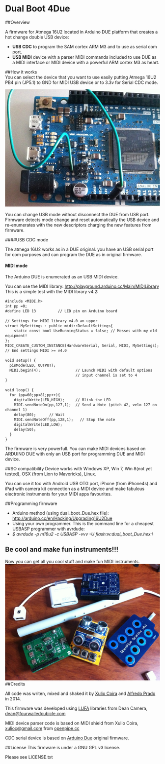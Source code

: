 # Dual Boot 4Due 

##Overview

A firmware for Atmega 16U2 located in Arduino DUE  platform that creates a hot change double USB device:

* **USB CDC** to program the SAM cortex ARM M3 and to use as serial com port.
* **USB MIDI** device with a parser MIDI commands included to use DUE as a MIDI interface or MIDI device with a powerful ARM cortex M3 as heart. 
	
	
##How it works	
You can select the device that you want to use easily putting Atmega 16U2 PB4 pin (JP5.1) to GND for MIDI USB device or to 3.3v for Serial CDC mode.

![DUE wiring PB4](imgs/DUE_wire.jpg)

You can change USB mode without disconnect the DUE from USB port. Firmware detects mode change and reset automatically the USB device and re-enumerates with the new descriptors charging the new features from firmware.


####USB CDC mode

The atmega 16U2 works as in a DUE original. you have an USB serial port for com purposes and can program the DUE as in original firmware.
#### MIDI mode
The Arduino DUE is enumerated as an USB MIDI device.

You can use the MIDI library: <http://playground.arduino.cc/Main/MIDILibrary>
This is a simple test with the MIDI library v4.2:

	#include <MIDI.h>
	int pp =0;
	#define LED 13   		// LED pin on Arduino board

	// Settings for MIDI library v4.0 an upper
	struct MySettings : public midi::DefaultSettings{
		static const bool UseRunningStatus = false; // Messes with my old equipment!
	};
	MIDI_CREATE_CUSTOM_INSTANCE(HardwareSerial, Serial, MIDI, MySettings);
	// End settings MIDI >= v4.0

	void setup() {
	  pinMode(LED, OUTPUT);
	  MIDI.begin(4);            	// Launch MIDI with default options
									// input channel is set to 4
	}

	void loop() {
	  for (pp=60;pp<81;pp++){
	    digitalWrite(LED,HIGH);     // Blink the LED
	    MIDI.sendNoteOn(pp,127,1);  // Send a Note (pitch 42, velo 127 on channel 1)
	    delay(80);		// Wait
	    MIDI.sendNoteOff(pp,128,1);   // Stop the note
	    digitalWrite(LED,LOW); 
	    delay(50);   	
	  }
	}

The firmware is very powerfull. 
You can make MIDI devices based on ARDUINO DUE with only an USB port for programming DUE and MIDI device.


##SO compatibility
Device works with Windows XP, Win 7, Win 8(not yet tested), OSX (from Lion to Mavericks), Linux.

You can use it too with Android USB OTG port, iPhone (from iPhone4s) and iPad with camera kit connection as a MIDI device and make fabulous electronic instruments for your MIDI apps favourites.

##Programming firmware

* Arduino method (using dual_boot_Due.hex file): <http://arduino.cc/en/Hacking/Upgrading16U2Due>
* Using your own programmer. This is the command line for a cheapest USBASP programmer with avrdude:
* *$ avrdude -p m16u2 -c USBASP -vvv -U flash:w:dual_boot_Due.hex:i*
 
## Be cool and make fun instruments!!!

Now you can get all you cool stuff and make fun MIDI instruments.
![cool stuff](imgs/stuff.jpg)
##Credits


All code was writen, mixed and shaked it by [Xulio Coira](xulioc@gmail.com "http://openpipe.cc") and [Alfredo Prado](https://twitter.com/radikalbytes "radikalbytes@gmail.com") in 2014.

This firmware was developed using [LUFA](https://www.fourwalledcubicle.com) libraries from Dean Camera, <dean@fourwalledcubicle.com>

MIDI device parser code is based on MIDI shield from Xulio Coira, <xulioc@gmail.com>
 from [openpipe.cc](http://openpipe.cc)

CDC serial device is based on [Arduino Due](http://arduino.cc/en/Main/arduinoBoardDue) original firmware.



      
##License
 This firmware is under a GNU GPL v3 license.
 
 Please see LICENSE.txt